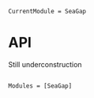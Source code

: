 ```@meta                                                                        
CurrentModule = SeaGap
```

# API

Still underconstruction

```@index
```

```@autodocs
Modules = [SeaGap]
```  
